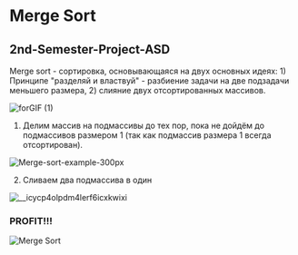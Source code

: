 # Merge Sort
## 2nd-Semester-Project-ASD
Merge sort - сортировка, основывающаяся на двух основных идеях: 1) Принципе "разделяй и властвуй" - разбиение задачи на две подзадачи меньшего размера, 2) слияние двух отсортированных массивов.

![forGIF (1)](https://user-images.githubusercontent.com/89994306/167442978-a6a2a1e7-2b84-41b6-8275-6230369c7cc2.gif)

1) Делим массив на подмассивы до тех пор, пока не дойдём до подмассивов размером 1 (так как подмассив размера 1 всегда отсортирован).

![Merge-sort-example-300px](https://user-images.githubusercontent.com/89994306/167467462-d43ed83a-dbc0-414f-aad3-da9d045aabfb.gif)

2) Сливаем два подмассива в один

![__icycp4olpdm4lerf6icxkwixi](https://user-images.githubusercontent.com/89994306/167467673-41bdd4b7-275f-44dd-b12c-9615c0b97a26.gif)

### PROFIT!!!

![Merge Sort](https://user-images.githubusercontent.com/89994306/167467842-5b45eb05-7719-4ea5-a96e-a857308ad400.gif)
